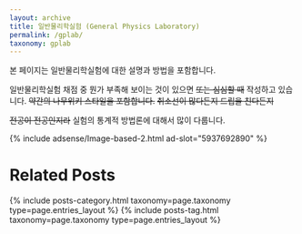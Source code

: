 ```yaml
---
layout: archive
title: 일반물리학실험 (General Physics Laboratory)
permalink: /gplab/
taxonomy: gplab
---
```


본 페이지는 일반물리학실험에 대한 설명과 방법을 포함합니다.  

일반물리학실험 채점 중 뭔가 부족해 보이는 것이 있으면 ~~또는 심심할 때~~ 작성하고 있습니다. ~~약간의 나무위키 스타일을 포함합니다.~~ ~~취소선이 많다든지 드립을 친다든지~~

~~전공이 전공인지라~~ 실험의 통계적 방법론에 대해서 많이 다룹니다.

{% include adsense/Image-based-2.html ad-slot="5937692890" %}

# Related Posts

<div class="entries-{{ page.entries_layout }}">
  {% include posts-category.html taxonomy=page.taxonomy type=page.entries_layout %}
  {% include posts-tag.html taxonomy=page.taxonomy type=page.entries_layout %}
</div>
